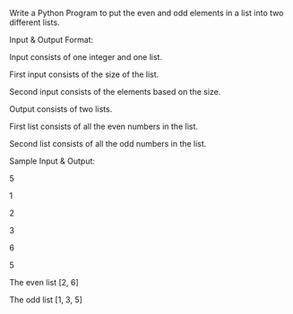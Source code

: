 Write a Python Program to put the even and odd elements in a list into two different lists.

Input & Output Format:

Input consists of one integer and one list.

First input consists of the size of the list.

Second input consists of the elements based on the size.

Output consists of two lists.

First list consists of all the even numbers in the list.

Second list consists of all the odd numbers in the list.

Sample Input & Output:

5

1

2

3

6

5

The even list [2, 6]

The odd list [1, 3, 5]

